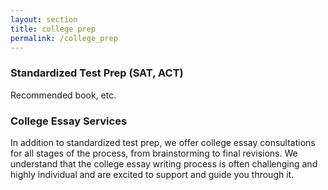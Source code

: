 ```yaml
---
layout: section
title: college prep
permalink: /college_prep
---
```


### Standardized Test Prep (SAT, ACT)

Recommended book, etc.


### College Essay Services

In addition to standardized test prep, we offer college essay consultations for all stages of the process, from brainstorming to final revisions. We understand that the college essay writing process is often challenging and highly individual and are excited to support and guide you through it. 
